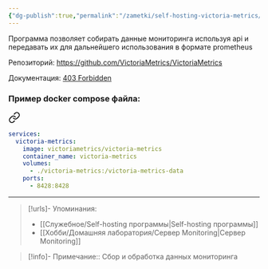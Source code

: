 ```yaml
---
{"dg-publish":true,"permalink":"/zametki/self-hosting-victoria-metrics/","created":"2024-10-06 22:59","updated":"2024-10-06T23:53:51+03:00"}
---
```


Программа позволяет собирать данные мониторинга используя api и передавать их для дальнейшего использования в формате prometheus

Репозиторий: https://github.com/VictoriaMetrics/VictoriaMetrics

Документация: [403 Forbidden](https://docs.victoriametrics.com/#operation)

### Пример docker compose файла:

<div class="transclusion internal-embed is-loaded"><a class="markdown-embed-link" href="/docker-compose/victoria-metrics/" aria-label="Open link"><svg xmlns="http://www.w3.org/2000/svg" width="24" height="24" viewBox="0 0 24 24" fill="none" stroke="currentColor" stroke-width="2" stroke-linecap="round" stroke-linejoin="round" class="svg-icon lucide-link"><path d="M10 13a5 5 0 0 0 7.54.54l3-3a5 5 0 0 0-7.07-7.07l-1.72 1.71"></path><path d="M14 11a5 5 0 0 0-7.54-.54l-3 3a5 5 0 0 0 7.07 7.07l1.71-1.71"></path></svg></a><div class="markdown-embed">





```yaml
services:
  victoria-metrics:
    image: victoriametrics/victoria-metrics
    container_name: victoria-metrics
    volumes:
      - ./victoria-metrics:/victoria-metrics-data
    ports:
      - 8428:8428
```


</div></div>


---
> [!urls]- Упоминания:
> - [[Служебное/Self-hosting программы\|Self-hosting программы]]
 >- [[Хобби/Домашняя лаборатория/Сервер Monitoring\|Сервер Monitoring]]

> [!info]-
> Примечание:: Сбор и обработка данных мониторинга
